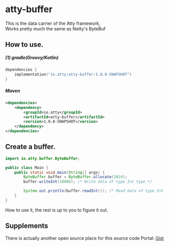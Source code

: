 # atty-buffer

This is the data carrier of the Atty framework,\
Works pretty much the same as Netty's ByteBuf

## How to use.
##### (1) gradle(Groovy/Kotlin)
```kotlin
dependencies {
    implementation("io.atty:atty-buffer:1.0.0-SNAPSHOT")
}
```

##### Maven
```xml
<dependencies>
    <dependency>
        <groupId>io.atty</groupId>
        <artifactId>atty-buffer</artifactId>
        <version>1.0.0-SNAPSHOT</version>
    </dependency>
</dependencies>
```

## Create a buffer.

```java
import io.atty.buffer.ByteBuffer;

public class Main {
    public static void main(String[] args) {
        ByteBuffer buffer = ByteBuffer.allocate(1024);
        buffer.writeInt(10086); /* Write data of type Int type */

        System.out.println(buffer.readInt()); /* Read data of type Int */
    }
}
```
How to use it, the rest is up to you to figure it out.

## Supplements
There is actually another open source place for this source code
Portal: [Gist](https://gist.github.com/XieFrish2021/79643e6bd721763d3f5160c93431f8c7)
